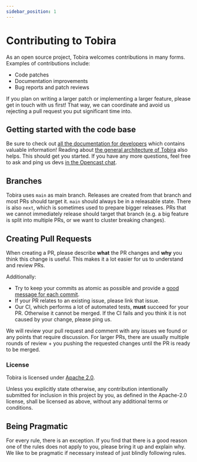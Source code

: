 ```yaml
---
sidebar_position: 1
---
```


# Contributing to Tobira

As an open source project, Tobira welcomes contributions in many forms.
Examples of contributions include:

- Code patches
- Documentation improvements
- Bug reports and patch reviews

If you plan on writing a larger patch or implementing a larger feature, please get in touch with us first!
That way, we can coordinate and avoid us rejecting a pull request you put significant time into.


## Getting started with the code base

Be sure to check out [all the documentation for developers](.) which contains valuable information!
Reading about [the general architecture of Tobira](../overview) also helps.
This should get you started.
If you have any more questions, feel free to ask and ping us devs [in the Opencast chat](https://opencast.org/communication/).


## Branches

Tobira uses `main` as main branch.
Releases are created from that branch and most PRs should target it.
`main` should always be in a releasable state.
There is also `next`, which is sometimes used to prepare bigger releases.
PRs that we cannot immediately release should target that branch (e.g. a big feature is split into multiple PRs, or we want to cluster breaking changes).


## Creating Pull Requests

When creating a PR, please describe **what** the PR changes and **why** you think this change is useful.
This makes it a lot easier for us to understand and review PRs.

Additionally:

- Try to keep your commits as atomic as possible and provide a [good message for each commit](https://chris.beams.io/posts/git-commit/).
- If your PR relates to an existing issue, please link that issue.
- Our CI, which performs a lot of automated tests, **must** succeed for your PR.
  Otherwise it cannot be merged.
  If the CI fails and you think it is not caused by your change, please ping us.

We will review your pull request and comment with any issues we found or any points that require discussion.
For larger PRs, there are usually multiple rounds of review + you pushing the requested changes until the PR is ready to be merged.

### License

Tobira is licensed under [Apache 2.0](https://github.com/elan-ev/tobira/blob/main/LICENSE).

Unless you explicitly state otherwise, any contribution intentionally submitted
for inclusion in this project by you, as defined in the Apache-2.0 license,
shall be licensed as above, without any additional terms or conditions.


## Being Pragmatic

For every rule, there is an exception.
If you find that there is a good reason one of the rules does not apply to you, please bring it up and explain why.
We like to be pragmatic if necessary instead of just blindly following rules.
